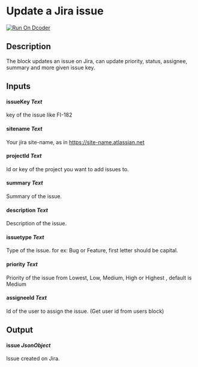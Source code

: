 # Update a Jira issue
[![Run On Dcoder](https://static-content.dcoder.tech/dcoder-assets/run-on-dcoder.svg)](https://code.dcoder.tech/feed/block/60eee7cbbed5970e2733758a)

## Description
The block updates an issue on Jira, can update priority, status, assignee, summary and more given issue key.

## Inputs
#### **issueKey**  *Text*
key of the issue like FI-182
#### **sitename**  *Text*
Your jira site-name, as in https://site-name.atlassian.net
#### **projectId**  *Text*
Id or key of the project you want to add issues to.
#### **summary**  *Text*
Summary of the issue.
#### **description**  *Text*
Description of the issue.
#### **issuetype**  *Text*
Type of the issue. for ex: Bug or Feature, first letter should be capital.
#### **priority**  *Text*
Priority of the issue from Lowest, Low, Medium, High or Highest , default is Medium
#### **assigneeId**  *Text*
Id of the user to assign the issue. (Get user id from users block)

## Output
#### **issue**  *JsonObject*
Issue created on Jira.

